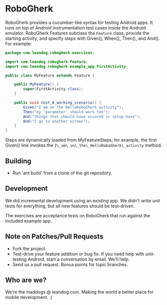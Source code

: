 RoboGherk
=========

RoboGherk provides a cucumber-like syntax for testing Android apps.  It runs
on top of Android instrumentation test cases inside the Android emulator.
RoboGherk Features subclass the `Feature` class, provide the starting
activity, and specify steps with Given(), When(), Then(), and And().  For
example:

```java
package com.leandog.robogherk.exercises;

import com.leandog.robogherk.Feature;
import com.leandog.robogherk.example_app.FirstActivity;

public class MyFeature extends Feature {

    public MyFeature() {
        super(FirstActivity.class);
    }

    public void test_A_working_scenario() {
        Given("I am on the HelloRoboGherk activity");
        Then("my 'parameter' should work too");
        And("things that should have occured in setup have");
        And("I go to another screen");
    }
}
```

Steps are dynamically loaded from MyFeatureSteps; for example, the first
Given() line invokes the `I\_am\_on\_the\_HelloRoboGherk\_activity` method.

Building
--------

* Run 'ant build' from a clone of the git repository.

Development
-----------

We did incremental development using an existing app. We didn't write unit
tests for everything, but all new features should be test-driven.

The exercises are acceptance tests on RoboGherk that run against the included
example app. 

Note on Patches/Pull Requests
-----------------------------
* Fork the project.
* Test-drive your feature addition or bug fix. If you need help with 
  unit-testing Android, start a conversation by email. We'll help. 
* Send us a pull request. Bonus points for topic branches.

Who are we?
-----------

We're the maddogs @ leandog.com. Making the world a better place for mobile
development. :)
